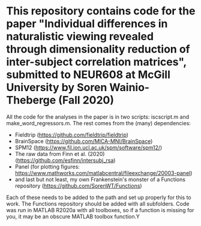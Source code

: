 # This repository contains code for the paper "Individual differences in naturalistic viewing revealed through dimensionality reduction of inter-subject correlation matrices", submitted to NEUR608 at McGill University by Soren Wainio-Theberge (Fall 2020)

All the code for the analyses in the paper is in two scripts: iscscript.m and make_word_regressors.m. The rest comes from the (many) dependencies:

- Fieldtrip (https://github.com/fieldtrip/fieldtrip)
- BrainSpace (https://github.com/MICA-MNI/BrainSpace)
- SPM12 (https://www.fil.ion.ucl.ac.uk/spm/software/spm12/)
- The raw data from Finn et al. (2020) (https://github.com/esfinn/intersubj_rsa)
- Panel (for plotting figures: https://www.mathworks.com/matlabcentral/fileexchange/20003-panel)
- and last but not least, my own Frankenstein's monster of a Functions repository (https://github.com/SorenWT/Functions)

Each of these needs to be added to the path and set up properly for this to work. The Functions repository should be added with all subfolders.
Code was run in MATLAB R2020a with all toolboxes, so if a function is missing for you, it may be an obscure MATLAB toolbox function.Y
